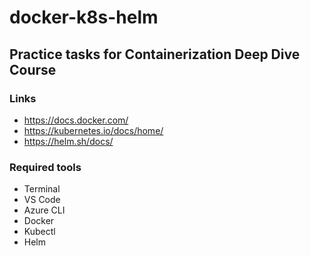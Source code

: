 # docker-k8s-helm

## Practice tasks for Containerization Deep Dive Course

### Links
- https://docs.docker.com/
- https://kubernetes.io/docs/home/
- https://helm.sh/docs/

### Required tools

- Terminal
- VS Code
- Azure CLI
- Docker
- Kubectl
- Helm
